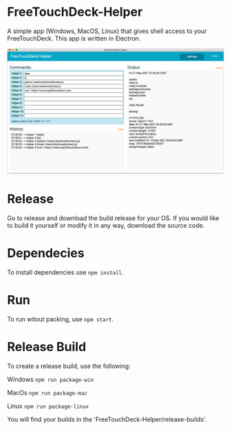 # FreeTouchDeck-Helper
 A simple app (Windows, MacOS, Linux) that gives shell access to your FreeTouchDeck. This app is written in Electron. 

 ![](Images/FreeTouchDeck-Helper.png)

# Release

Go to release and download the build release for your OS. If you would like to build it yourself or modify it in any way, download the source code.

# Dependecies

To install dependencies use `npm install`. 

# Run

To run witout packing, use `npm start`.

# Release Build

To create a release build, use the following:

Windows `npm run package-win`

MacOs `npm run package-mac`

Linux `npm run package-linux`

You will find your builds in the 'FreeTouchDeck-Helper/release-builds'.

